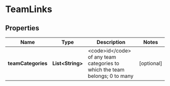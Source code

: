 

# TeamLinks


## Properties

| Name | Type | Description | Notes |
|------------ | ------------- | ------------- | -------------|
|**teamCategories** | **List&lt;String&gt;** | &lt;code&gt;id&lt;/code&gt; of any team categories to which the team belongs; 0 to many |  [optional] |



